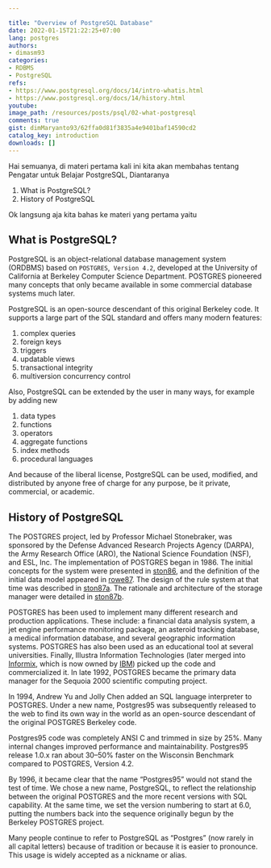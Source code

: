 ```yaml
---

title: "Overview of PostgreSQL Database"
date: 2022-01-15T21:22:25+07:00
lang: postgres
authors:
- dimasm93
categories:
- RDBMS
- PostgreSQL
refs: 
- https://www.postgresql.org/docs/14/intro-whatis.html
- https://www.postgresql.org/docs/14/history.html
youtube: 
image_path: /resources/posts/psql/02-what-postgresql
comments: true
gist: dimMaryanto93/62ffa0d81f3835a4e9401baf14590cd2
catalog_key: introduction
downloads: []
---
```


Hai semuanya, di materi pertama kali ini kita akan membahas tentang Pengatar untuk Belajar PostgreSQL, Diantaranya

1. What is PostgreSQL?
2. History of PostgreSQL

Ok langsung aja kita bahas ke materi yang pertama yaitu

<!--more-->

## What is PostgreSQL?

PostgreSQL is an object-relational database management system (ORDBMS) based on `POSTGRES`,` Version 4.2`, developed at the University of California at Berkeley Computer Science Department. POSTGRES pioneered many concepts that only became available in some commercial database systems much later.

PostgreSQL is an open-source descendant of this original Berkeley code. It supports a large part of the SQL standard and offers many modern features:

1. complex queries
2. foreign keys
3. triggers
4. updatable views
5. transactional integrity
6. multiversion concurrency control

Also, PostgreSQL can be extended by the user in many ways, for example by adding new

1. data types
2. functions
3. operators
4. aggregate functions
5. index methods
6. procedural languages

And because of the liberal license, PostgreSQL can be used, modified, and distributed by anyone free of charge for any purpose, be it private, commercial, or academic.

## History of PostgreSQL

The POSTGRES project, led by Professor Michael Stonebraker, was sponsored by the Defense Advanced Research Projects Agency (DARPA), the Army Research Office (ARO), the National Science Foundation (NSF), and ESL, Inc. The implementation of POSTGRES began in 1986. The initial concepts for the system were presented in [ston86](https://www.postgresql.org/docs/14/biblio.html#STON86), and the definition of the initial data model appeared in [rowe87](https://www.postgresql.org/docs/14/biblio.html#ROWE87). The design of the rule system at that time was described in [ston87a](https://www.postgresql.org/docs/14/biblio.html#STON87A). The rationale and architecture of the storage manager were detailed in [ston87b](https://www.postgresql.org/docs/14/biblio.html#STON87B).

POSTGRES has been used to implement many different research and production applications. These include: a financial data analysis system, a jet engine performance monitoring package, an asteroid tracking database, a medical information database, and several geographic information systems. POSTGRES has also been used as an educational tool at several universities. Finally, Illustra Information Technologies (later merged into [Informix](https://www.ibm.com/analytics/informix), which is now owned by [IBM](https://www.ibm.com/)) picked up the code and commercialized it. In late 1992, POSTGRES became the primary data manager for the Sequoia 2000 scientific computing project.

In 1994, Andrew Yu and Jolly Chen added an SQL language interpreter to POSTGRES. Under a new name, Postgres95 was subsequently released to the web to find its own way in the world as an open-source descendant of the original POSTGRES Berkeley code. 

Postgres95 code was completely ANSI C and trimmed in size by 25%. Many internal changes improved performance and maintainability. Postgres95 release 1.0.x ran about 30–50% faster on the Wisconsin Benchmark compared to POSTGRES, Version 4.2.

By 1996, it became clear that the name “Postgres95” would not stand the test of time. We chose a new name, PostgreSQL, to reflect the relationship between the original POSTGRES and the more recent versions with SQL capability. At the same time, we set the version numbering to start at 6.0, putting the numbers back into the sequence originally begun by the Berkeley POSTGRES project.

Many people continue to refer to PostgreSQL as “Postgres” (now rarely in all capital letters) because of tradition or because it is easier to pronounce. This usage is widely accepted as a nickname or alias.

